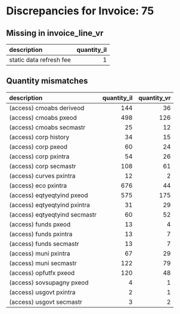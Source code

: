 # Discrepancies for Invoice: 75

## Missing in invoice_line_vr

| description             |   quantity_il |
|:------------------------|--------------:|
| static data refresh fee |             1 |

## Quantity mismatches

| description                   |   quantity_il |   quantity_vr |
|:------------------------------|--------------:|--------------:|
| (access) cmoabs deriveod      |           144 |            36 |
| (access) cmoabs pxeod         |           498 |           126 |
| (access) cmoabs secmastr      |            25 |            12 |
| (access) corp history         |            34 |            15 |
| (access) corp pxeod           |            60 |            24 |
| (access) corp pxintra         |            54 |            26 |
| (access) corp secmastr        |           108 |            61 |
| (access) curves pxintra       |            12 |             2 |
| (access) eco pxintra          |           676 |            44 |
| (access) eqtyeqtyind pxeod    |           575 |           175 |
| (access) eqtyeqtyind pxintra  |            31 |            29 |
| (access) eqtyeqtyind secmastr |            60 |            52 |
| (access) funds pxeod          |            13 |             4 |
| (access) funds pxintra        |            13 |             7 |
| (access) funds secmastr       |            13 |             7 |
| (access) muni pxintra         |            67 |            29 |
| (access) muni secmastr        |           122 |            79 |
| (access) opfutfx pxeod        |           120 |            48 |
| (access) sovsupagny pxeod     |             4 |             1 |
| (access) usgovt pxintra       |             2 |             1 |
| (access) usgovt secmastr      |             3 |             2 |

